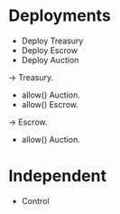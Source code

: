 # Deployments
- Deploy Treasury
- Deploy Escrow
- Deploy Auction

-> Treasury.
  - allow() Auction.
  - allow() Escrow.

-> Escrow.
  - allow() Auction.


# Independent
- Control
